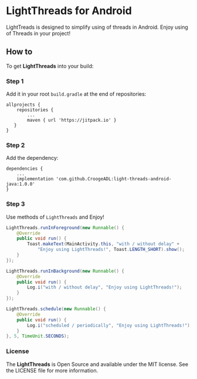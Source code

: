# LightThreads for Android
LightTreads is designed to simplify using of threads in Android.  Enjoy using of Threads in your project!

## How to

To get **LightThreads** into your build:

### Step 1

Add it in your root `build.gradle` at the end of repositories:
```
allprojects {
    repositories {
        ...
        maven { url 'https://jitpack.io' }
   }
}
```

### Step 2

Add the dependency:
```
dependencies {
    ...
    implementation 'com.github.CroogeADL:light-threads-android-java:1.0.0'
}
```

### Step 3

Use methods of `LightThreads` and Enjoy!

```java
LightThreads.runInForeground(new Runnable() {
    @Override
    public void run() {
        Toast.makeText(MainActivity.this, "with / without delay" +
            "Enjoy using LightThreads!", Toast.LENGTH_SHORT).show();
    }
});
```

```java
LightThreads.runInBackground(new Runnable() {
    @Override
    public void run() {
        Log.i("with / without delay", "Enjoy using LightThreads!");
    }
});
```

```java
LightThreads.schedule(new Runnable() {
    @Override
    public void run() {
        Log.i("scheduled / periodically", "Enjoy using LightThreads!");
    }
}, 5, TimeUnit.SECONDS);
```

### License

The **LightThreads** is Open Source and available under the MIT license. See the LICENSE file for more information.